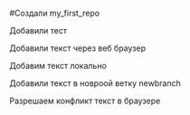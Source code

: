 ﻿#Создали my_first_repo

Добавили тест

Добавили текст через веб браузер

Добавим текст локально

Добавили текст в новроой ветку newbranch

Разрешаем конфликт текст в браузере